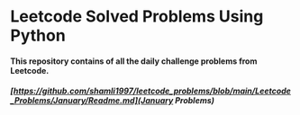 # Leetcode Solved Problems Using Python

#### This repository contains of all the daily challenge problems from Leetcode.
##### [https://github.com/shamli1997/leetcode_problems/blob/main/Leetcode_Problems/January/Readme.md](January Problems)